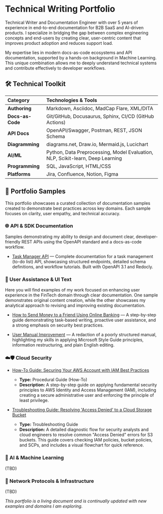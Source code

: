 # Technical Writing Portfolio

Technical Writer and Documentation Engineer with over 5 years of experience in end-to-end documentation for B2B SaaS and AI-driven products. I specialize in bridging the gap between complex engineering concepts and end-users by creating clear, user-centric content that improves product adoption and reduces support load.

My expertise lies in modern docs-as-code ecosystems and API documentation, supported by a hands-on background in Machine Learning. This unique combination allows me to deeply understand technical systems and contribute effectively to developer workflows.

## 🛠️ Technical Toolkit

| Category          | Technologies & Tools                                                                 |
| :---------------- | :----------------------------------------------------------------------------------- |
| **Authoring**     | Markdown, Asciidoc, MadCap Flare, XML/DITA                                           |
| **Docs-as-Code**  | Git/GitHub, Docusaurus, Sphinx, CI/CD (GitHub Actions)                               |
| **API Docs**      | OpenAPI/Swagger, Postman, REST, JSON Schema                                          |
| **Diagramming**   | diagrams.net, Draw.io, Mermaid.js, Lucichart                                         |
| **AI/ML**         | Python, Data Preprocessing, Model Evaluation, NLP, Scikit-learn, Deep Learning   |
| **Programming**   | SQL, JavaScript, HTML/CSS                                                            |
| **Platforms**     | Jira, Confluence, Notion, Figma                                                      |

## 📁 Portfolio Samples

This portfolio showcases a curated collection of documentation samples created to demonstrate best practices across key domains. Each sample focuses on clarity, user empathy, and technical accuracy.

### 🌐 API & SDK Documentation

Samples demonstrating my ability to design and document clear, developer-friendly REST APIs using the OpenAPI standard and a docs-as-code workflow.

*   [Task Manager API](API/task-manager-api/overview.md) — Complete documentation for a task management (to-do list) API, showcasing structured endpoints, detailed schema definitions, and workflow tutorials. Built with OpenAPI 3.1 and Redocly.

### 📱 User Assistance & UI Text

Here you will find examples of my work focused on enhancing user experience in the FinTech domain through clear documentation. One sample demonstrates original content creation, while the other showcases my analytical approach to revising and improving existing documentation.

* [How to Send Money to a Friend Using Online Banking](UserGuide/add-edit-user-fix.md) — A step-by-step guide demonstrating task-based writing, proactive user assistance, and a strong emphasis on security best practices.

* [User Manual Improvement](/UserGuide/fintech-mobile-bank-guide.md) — A redaction of a poorly structured manual, highlighting my skills in applying Microsoft Style Guide principles, information restructuring, and plain English editing.

### ☁️🛡️ Cloud Security

- [How-To Guide: Securing Your AWS Account with IAM Best Practices](CloudSecurity/how-to-secure-aws-iam.md)
  - **Type:** Procedural Guide (How-To)
  - **Description:** A step-by-step guide on applying fundamental security principles to AWS Identity and Access Management (IAM), including creating a secure administrative user and enforcing the principle of least privilege.

- [Troubleshooting Guide: Resolving 'Access Denied' to a Cloud Storage Bucket](CloudSecurity/troubleshooting-s3-access-denied-guide.md)
  - **Type:** Troubleshooting Guide
  - **Description:** A detailed diagnostic flow for security analysts and cloud engineers to resolve common "Access Denied" errors for S3 buckets. This guide covers checking IAM policies, bucket policies, and SCPs, and includes a visual flowchart for quick reference.

### 🤖 AI & Machine Learning
(TBD)

### 🔋 Network Protocols & Infrastructure
(TBD)

*This portfolio is a living document and is continually updated with new examples and domains I am exploring.*